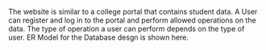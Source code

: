 The website is similar to a college portal that contains student data. A User can register and log in to the portal and perform allowed operations on the data. The type of operation a user can perform depends on the type of user.
ER Model for the Database desgn is shown here.

